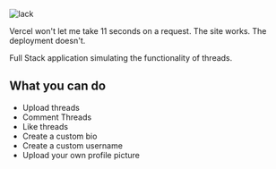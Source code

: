 ![lack](https://github.com/mtohernandez/coral-project/assets/67434849/f8e542d0-7a29-454c-8730-7724f135310b)

Vercel won't let me take 11 seconds on a request. The site works. The deployment doesn't.

Full Stack application simulating the functionality of threads.

## What you can do
- Upload threads
- Comment Threads
- Like threads
- Create a custom bio
- Create a custom username
- Upload your own profile picture

